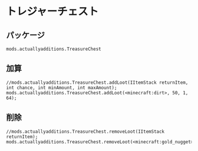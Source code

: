 # トレジャーチェスト

## パッケージ

`mods.actuallyadditions.TreasureChest`

## 加算

```zenscript
//mods.actuallyadditions.TreasureChest.addLoot(IItemStack returnItem, int chance, int minAmount, int maxAmount);
mods.actuallyadditions.TreasureChest.addLoot(<minecraft:dirt>, 50, 1, 64);
```

## 削除

```zenscript
//mods.actuallyadditions.TreasureChest.removeLoot(IItemStack returnItem);
mods.actuallyadditions.TreasureChest.removeLoot(<minecraft:gold_nugget>);
```